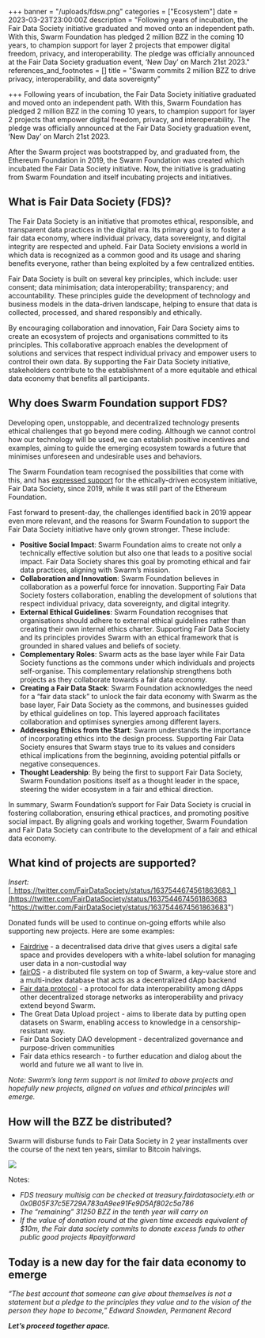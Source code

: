 +++
banner = "/uploads/fdsw.png"
categories = ["Ecosystem"]
date = 2023-03-23T23:00:00Z
description = "Following years of incubation, the Fair Data Society initiative graduated and moved onto an independent path. With this, Swarm Foundation has pledged 2 million BZZ in the coming 10 years, to champion support for layer 2 projects that empower digital freedom, privacy, and interoperability. The pledge was officially announced at the Fair Data Society graduation event, ‘New Day’ on March 21st 2023."
references_and_footnotes = []
title = "Swarm commits 2 million BZZ to drive privacy, interoperability, and data sovereignty"

+++
Following years of incubation, the Fair Data Society initiative graduated and moved onto an independent path. With this, Swarm Foundation has pledged 2 million BZZ in the coming 10 years, to champion support for layer 2 projects that empower digital freedom, privacy, and interoperability. The pledge was officially announced at the Fair Data Society graduation event, ‘New Day’ on March 21st 2023.

After the Swarm project was bootstrapped by, and graduated from, the Ethereum Foundation in 2019, the Swarm Foundation was created which incubated the Fair Data Society initiative. Now, the initiative is graduating from Swarm Foundation and itself incubating projects and initiatives.

## **What is Fair Data Society (FDS)?**

The Fair Data Society is an initiative that promotes ethical, responsible, and transparent data practices in the digital era. Its primary goal is to foster a fair data economy, where individual privacy, data sovereignty, and digital integrity are respected and upheld. Fair Data Society envisions a world in which data is recognized as a common good and its usage and sharing benefits everyone, rather than being exploited by a few centralized entities.

Fair Data Society is built on several key principles, which include: user consent; data minimisation; data interoperability; transparency; and accountability. These principles guide the development of technology and business models in the data-driven landscape, helping to ensure that data is collected, processed, and shared responsibly and ethically.

By encouraging collaboration and innovation, Fair Dara Society aims to create an ecosystem of projects and organisations committed to its principles. This collaborative approach enables the development of solutions and services that respect individual privacy and empower users to control their own data. By supporting the Fair Data Society initiative, stakeholders contribute to the establishment of a more equitable and ethical data economy that benefits all participants.

## **Why does Swarm Foundation support FDS?**

Developing open, unstoppable, and decentralized technology presents ethical challenges that go beyond mere coding. Although we cannot control how our technology will be used, we can establish positive incentives and examples, aiming to guide the emerging ecosystem towards a future that minimises unforeseen and undesirable uses and behaviors.

The Swarm Foundation team recognised the possibilities that come with this, and has [expressed support](https://medium.com/fair-data-society/ethereums-swarm-is-first-to-join-fair-data-society-c17afe5ac3b7\]) for the ethically-driven ecosystem initiative, Fair Data Society, since 2019, while it was still part of the Ethereum Foundation.

Fast forward to present-day, the challenges identified back in 2019 appear even more relevant, and the reasons for Swarm Foundation to support the Fair Data Society initiative have only grown stronger. These include:

* **Positive Social Impact**: Swarm Foundation aims to create not only a technically effective solution but also one that leads to a positive social impact. Fair Data Society shares this goal by promoting ethical and fair data practices, aligning with Swarm’s mission.
* **Collaboration and Innovation**: Swarm Foundation believes in collaboration as a powerful force for innovation. Supporting Fair Data Society fosters collaboration, enabling the development of solutions that respect individual privacy, data sovereignty, and digital integrity.
* **External Ethical Guidelines**: Swarm Foundation recognises that organisations should adhere to external ethical guidelines rather than creating their own internal ethics charter. Supporting Fair Data Society and its principles provides Swarm with an ethical framework that is grounded in shared values and beliefs of society.
* **Complementary Roles**: Swarm acts as the base layer while Fair Data Society functions as the commons under which individuals and projects self-organise. This complementary relationship strengthens both projects as they collaborate towards a fair data economy.
* **Creating a Fair Data Stack**: Swarm Foundation acknowledges the need for a “fair data stack” to unlock the fair data economy with Swarm as the base layer, Fair Data Society as the commons, and businesses guided by ethical guidelines on top. This layered approach facilitates collaboration and optimises synergies among different layers.
* **Addressing Ethics from the Start**: Swarm understands the importance of incorporating ethics into the design process. Supporting Fair Data Society ensures that Swarm stays true to its values and considers ethical implications from the beginning, avoiding potential pitfalls or negative consequences.
* **Thought Leadership**: By being the first to support Fair Data Society, Swarm Foundation positions itself as a thought leader in the space, steering the wider ecosystem in a fair and ethical direction.

In summary, Swarm Foundation’s support for Fair Data Society is crucial in fostering collaboration, ensuring ethical practices, and promoting positive social impact. By aligning goals and working together, Swarm Foundation and Fair Data Society can contribute to the development of a fair and ethical data economy.

## **What kind of projects are supported?**

_Insert:_ [_https://twitter.com/FairDataSociety/status/1637544674561863683_](https://twitter.com/FairDataSociety/status/1637544674561863683 "https://twitter.com/FairDataSociety/status/1637544674561863683")

Donated funds will be used to continue on-going efforts while also supporting new projects. Here are some examples:

* [Fairdrive](https://fairdrive.io/) - a decentralised data drive that gives users a digital safe space and provides developers with a white-label solution for managing user data in a non-custodial way
* [fairOS](https://docs.fairos.fairdatasociety.org/docs/) - a distributed file system on top of Swarm, a key-value store and a multi-index database that acts as a decentralized dApp backend
* [Fair data protocol](https://fdp.fairdatasociety.org/) - a protocol for data interoperability among dApps other decentralized storage networks as interoperability and privacy extend beyond Swarm.
* The Great Data Upload project - aims to liberate data by putting open datasets on Swarm, enabling access to knowledge in a censorship-resistant way.
* Fair Data Society DAO development - decentralized governance and purpose-driven communities
* Fair data ethics research - to further education and dialog about the world and future we all want to live in.

_Note: Swarm’s long term support is not limited to above projects and hopefully new projects, aligned on values and ethical principles will emerge._

## **How will the BZZ be distributed?**

Swarm will disburse funds to Fair Data Society in 2 year installments over the course of the next ten years, similar to Bitcoin halvings.

![](/uploads/screenshot-2023-03-24-at-09-28-32.png)

Notes:

* _FDS treasury multisig can be checked at treasury.fairdatasociety.eth or 0x0B05F37c5E729A783aA9ee91Fe9D5Af802c5a786_
* _The “remaining” 31250 BZZ in the tenth year will carry on_
* _If the value of donation round at the given time exceeds equivalent of $10m, the Fair data society commits to donate excess funds to other public good projects #payitforward_

## **Today is a new day for the fair data economy to emerge**

_“The best account that someone can give about themselves is not a statement but a pledge to the principles they value and to the vision of the person they hope to become,” Edward Snowden, Permanent Record_

**_Let’s proceed together apace._**